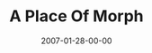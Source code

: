 ---
layout: message
category: message
series: "Morph"
title: "A Place Of Morph"
date: 2007-01-28-00-00
message_id: 34
audio: "http://s3.amazonaws.com/crossroads-media/media/legacy/mp3/Morph_04_A_Place_of_Morph_1-28-07_Tome.mp3"
audio-duration: "44:35"
explicit: false
---